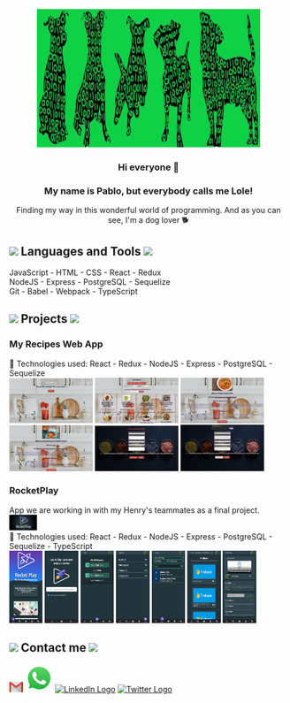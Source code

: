 
<div align="center">
  <img width="80%" height = "250px" src="./Perris.jpg" alt="cover"/>
</div>

<div align="center">

### Hi everyone 👋

### My name is Pablo, but everybody calls me Lole! 
Finding my way in this wonderful world of programming.
And as you can see, I'm a dog lover 🐕
</div>

<h2><img src = "https://media2.giphy.com/media/QssGEmpkyEOhBCb7e1/giphy.gif?cid=ecf05e47a0n3gi1bfqntqmob8g9aid1oyj2wr3ds3mg700bl&rid=giphy.gif" width = 32px> Languages and Tools <img src = "https://media2.giphy.com/media/QssGEmpkyEOhBCb7e1/giphy.gif?cid=ecf05e47a0n3gi1bfqntqmob8g9aid1oyj2wr3ds3mg700bl&rid=giphy.gif" width = 32px></h2>
JavaScript - HTML - CSS - React - Redux <br/>
NodeJS - Express - PostgreSQL - Sequelize <br/>
Git - Babel - Webpack - TypeScript

<div>
  <h2><img src = "https://media2.giphy.com/media/QssGEmpkyEOhBCb7e1/giphy.gif?cid=ecf05e47a0n3gi1bfqntqmob8g9aid1oyj2wr3ds3mg700bl&rid=giphy.gif" width = 32px> Projects <img src = "https://media2.giphy.com/media/QssGEmpkyEOhBCb7e1/giphy.gif?cid=ecf05e47a0n3gi1bfqntqmob8g9aid1oyj2wr3ds3mg700bl&rid=giphy.gif" width = 32px></h2>

  <div>
    <h3>My Recipes Web App</h3>
    🚀 Technologies used: 
    React - Redux - NodeJS - Express - PostgreSQL - Sequelize
    <div display="flex">
      <img width="30%" height = "30%" src="./Captures/Landing.JPG"/>
      <img width="30%" height = "30%" src="./Captures/Home.JPG"/>
      <img width="30%" height = "30%" src="./Captures/Details.JPG"/>
      <img width="30%" height = "30%" src="./Captures/Details1.JPG"/>
      <img width="30%" height = "30%" src="./Captures/Form.JPG"/>
      <img width="30%" height = "30%" src="./Captures/Recipe added.JPG"/>
    </div>
  </div>

  <div>
    <h3>RocketPlay</h3>
    App we are working in with my Henry's teammates as a final project.
      <div display="flex">
      <img width="10%" height = "10%" src="./Captures/RocketPlay.jpeg"/>
      </div>
    🚀 Technologies used: 
    React - Redux - NodeJS - Express - PostgreSQL - Sequelize - TypeScript
    <div>
      <img width="12%" height = "12%" src="./Captures/LandingRocket.png"/>
      <img width="12%" height = "12%" src="./Captures/Login.png"/>
      <img width="12%" height = "12%" src="./Captures/My workspace.png"/>
      <img width="12%" height = "12%" src="./Captures/Menu.png"/>
      <img width="12%" height = "12%" src="./Captures/Search1.png"/>
      <img width="12%" height = "12%" src="./Captures/Videos.png"/>
      <img width="12%" height = "12%" src="./Captures/Video.png"/>
    </div>
  </div>

</div>

<h2><img src = "https://media2.giphy.com/media/QssGEmpkyEOhBCb7e1/giphy.gif?cid=ecf05e47a0n3gi1bfqntqmob8g9aid1oyj2wr3ds3mg700bl&rid=giphy.gif" width = 32px> Contact me <img src = "https://media2.giphy.com/media/QssGEmpkyEOhBCb7e1/giphy.gif?cid=ecf05e47a0n3gi1bfqntqmob8g9aid1oyj2wr3ds3mg700bl&rid=giphy.gif" width = 32px></h2>




<div>
   <a href="mailto:martinezpm@gmail.com"><img width = "5%" height = "5%" src="./Logos/Gmail.png" alt="Gmail Logo"/></a>
   <a href="https://wa.link/x3n03h"><img src="./Logos/whatsapp-logo-4-1.png" alt="WA Logo" ></a>
   <a href="https://www.linkedin.com/in/pablomartinez-js"><img width = "50px" height = "50px" src="https://cdn-icons-png.flaticon.com/512/174/174857.png" alt="LinkedIn Logo"></a>
    <a href="https://twitter.com/LOLE81PM"><img src="https://img.icons8.com/fluency/48/000000/twitter.png" alt="Twitter Logo"/></a>
</div>


   


<!--
**LOLE81/LOLE81** is a ✨ _special_ ✨ repository because its `README.md` (this file) appears on your GitHub profile.

Here are some ideas to get you started:

- 🔭 I’m currently working on ...
- 🌱 I’m currently learning ...
- 👯 I’m looking to collaborate on ...
- 🤔 I’m looking for help with ...
- 💬 Ask me about ...
- 📫 How to reach me: ...
- 😄 Pronouns: ...
- ⚡ Fun fact: ...
-->
